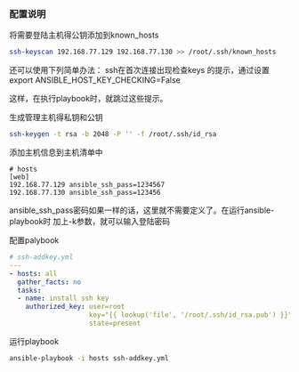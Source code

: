### 配置说明

将需要登陆主机得公钥添加到known_hosts

```bash
ssh-keyscan 192.168.77.129 192.168.77.130 >> /root/.ssh/known_hosts
```

还可以使用下列简单办法：
ssh在首次连接出现检查keys 的提示，通过设置
export ANSIBLE_HOST_KEY_CHECKING=False

这样，在执行playbook时，就跳过这些提示。

生成管理主机得私钥和公钥

```bash
ssh-keygen -t rsa -b 2048 -P '' -f /root/.ssh/id_rsa
```

添加主机信息到主机清单中

```properties
# hosts
[web]
192.168.77.129 ansible_ssh_pass=1234567
192.168.77.130 ansible_ssh_pass=123456
```

ansible_ssh_pass密码如果一样的话，这里就不需要定义了。在运行ansible-playbook时 加上-k参数，就可以输入登陆密码

配置palybook

```yml
# ssh-addkey.yml
---
- hosts: all
  gather_facts: no
  tasks:
  - name: install ssh key
    authorized_key: user=root
                    key="{{ lookup('file', '/root/.ssh/id_rsa.pub') }}"
                    state=present
```

运行playbook

```bash
ansible-playbook -i hosts ssh-addkey.yml
```
